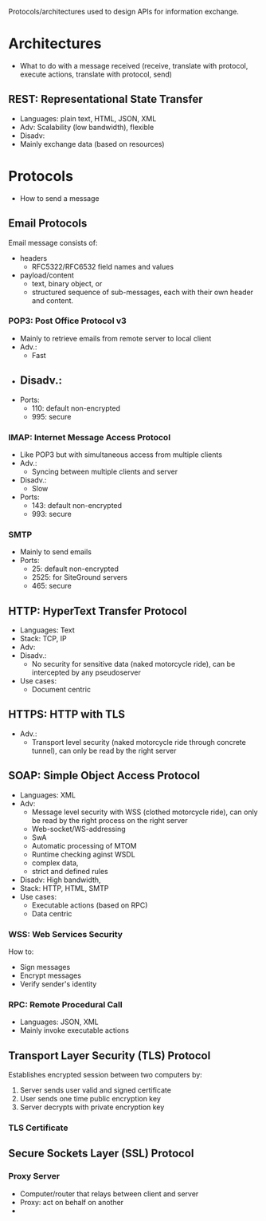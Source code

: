 Protocols/architectures used to design APIs for information exchange.
# Architectures
- What to do with a message received (receive, translate with protocol, execute actions, translate with protocol, send)

## REST: Representational State Transfer
- Languages: plain text, HTML, JSON, XML
- Adv: Scalability (low bandwidth), flexible
- Disadv:
- Mainly exchange data (based on resources)

# Protocols
- How to send a message

## Email Protocols
Email message consists of:
- headers
  - RFC5322/RFC6532 field names and values
- payload/content
  - text, binary object, or
  - structured sequence of sub-messages, each with their own header and content.

### POP3: Post Office Protocol v3
- Mainly to retrieve emails from remote server to local client
- Adv.:
  - Fast
- Disadv.:
  - 
- Ports:
  - 110: default non-encrypted
  - 995: secure

### IMAP: Internet Message Access Protocol
- Like POP3 but with simultaneous access from multiple clients
- Adv.:
  - Syncing between multiple clients and server
- Disadv.:
  - Slow
- Ports:
  - 143: default non-encrypted
  - 993: secure
### SMTP
- Mainly to send emails
- Ports:
  - 25: default non-encrypted
  - 2525: for SiteGround servers
  - 465: secure

## HTTP: HyperText Transfer Protocol
- Languages: Text
- Stack: TCP, IP
- Adv:
- Disadv.:
  - No security for sensitive data (naked motorcycle ride), can be intercepted by any pseudoserver
- Use cases:
  - Document centric

## HTTPS: HTTP with TLS
- Adv.:
  - Transport level security (naked motorcycle ride through concrete tunnel), can only be read by the right server


## SOAP: Simple Object Access Protocol
- Languages: XML
- Adv: 
  - Message level security with WSS (clothed motorcycle ride), can only be read by the right process on the right server
  - Web-socket/WS-addressing
  - SwA
  - Automatic processing of MTOM
  - Runtime checking aginst WSDL
  - complex data, 
  - strict and defined rules
- Disadv: High bandwidth, 
- Stack: HTTP, HTML, SMTP
- Use cases:
  - Executable actions (based on RPC)
  - Data centric

### WSS: Web Services Security
How to:
- Sign messages
- Encrypt messages
- Verify sender's identity
### RPC: Remote Procedural Call
- Languages: JSON, XML
- Mainly invoke executable actions

## Transport Layer Security (TLS) Protocol
Establishes encrypted session between two computers by:
1. Server sends user valid and signed certificate
2. User sends one time public encryption key
3. Server decrypts with private encryption key
### TLS Certificate

## Secure Sockets Layer (SSL) Protocol




### Proxy Server
- Computer/router that relays between client and server
- Proxy: act on behalf on another
- 